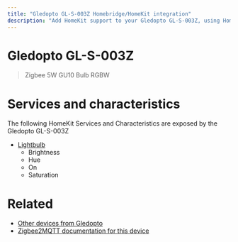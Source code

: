 ```yaml
---
title: "Gledopto GL-S-003Z Homebridge/HomeKit integration"
description: "Add HomeKit support to your Gledopto GL-S-003Z, using Homebridge, Zigbee2MQTT and homebridge-z2m."
---
```

<!---
This file has been GENERATED using src/docgen/docgen.ts
DO NOT EDIT THIS FILE MANUALLY!
-->
# Gledopto GL-S-003Z
> Zigbee 5W GU10 Bulb RGBW


# Services and characteristics
The following HomeKit Services and Characteristics are exposed by
the Gledopto GL-S-003Z

* [Lightbulb](../../light.md)
  * Brightness
  * Hue
  * On
  * Saturation


# Related
* [Other devices from Gledopto](../index.md#gledopto)
* [Zigbee2MQTT documentation for this device](https://www.zigbee2mqtt.io/devices/GL-S-003Z.html)